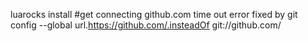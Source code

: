 luarocks install #get connecting github.com time out error
fixed by 
git config --global url.https://github.com/.insteadOf git://github.com/
